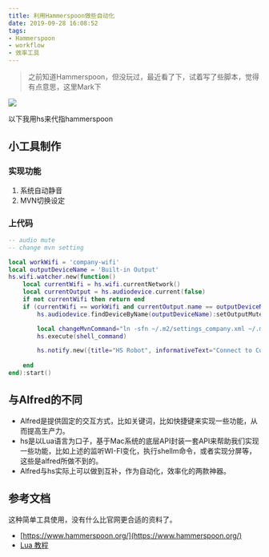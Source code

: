 ```yaml
---
title: 利用Hammerspoon做些自动化
date: 2019-09-28 16:08:52
tags:
- Hammerspoon
- workflow
- 效率工具
---
```

> 之前知道Hammerspoon，但没玩过，最近看了下，试着写了些脚本，觉得有点意思，这里Mark下

![](http://static.1991421.cn/2019-09-28-080913.jpg)

以下我用hs来代指hammerspoon

## 小工具制作

### 实现功能
1. 系统自动静音
2. MVN切换设定

### 上代码

```lua
-- audio mute 
-- change mvn setting 

local workWifi = 'company-wifi'
local outputDeviceName = 'Built-in Output'
hs.wifi.watcher.new(function()
    local currentWifi = hs.wifi.currentNetwork()
    local currentOutput = hs.audiodevice.current(false)
    if not currentWifi then return end
    if (currentWifi == workWifi and currentOutput.name == outputDeviceName) then
        hs.audiodevice.findDeviceByName(outputDeviceName):setOutputMuted(true)

        local changeMvnCommand="ln -sfn ~/.m2/settings_company.xml ~/.m2/settings.xml"
        hs.execute(shell_command)

        hs.notify.new({title="HS Robot", informativeText="Connect to Company"}):send()
            
    end
end):start()
```

## 与Alfred的不同
- Alfred是提供固定的交互方式，比如关键词，比如快捷键来实现一些功能，从而提高生产力。
- hs是以Lua语言为口子，基于Mac系统的底层API封装一套API来帮助我们实现一些功能，比如上述的监听WI-FI变化，执行shellm命令，或者实现分屏等，这些是alfred所做不到的。
- Alfred与hs实际上可以做到互补，作为自动化，效率化的两款神器。


## 参考文档
这种简单工具使用，没有什么比官网更合适的资料了。

- [https://www.hammerspoon.org/](https://www.hammerspoon.org/)
- [Lua 教程](https://www.runoob.com/lua/lua-tutorial.html)